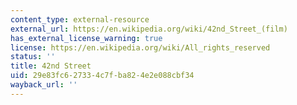```yaml
---
content_type: external-resource
external_url: https://en.wikipedia.org/wiki/42nd_Street_(film)
has_external_license_warning: true
license: https://en.wikipedia.org/wiki/All_rights_reserved
status: ''
title: 42nd Street
uid: 29e83fc6-2733-4c7f-ba82-4e2e088cbf34
wayback_url: ''
---
```

